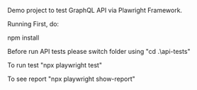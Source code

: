 Demo project to test GraphQL API via Plawright Framework.

Running
First, do:

npm install

Before run API tests please switch folder using "cd .\api-tests\"

To run test  "npx playwright test"

To see report "npx playwright show-report"
